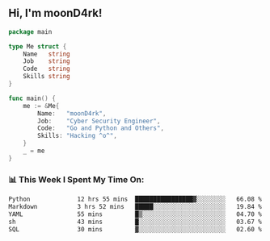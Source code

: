 <h2> Hi, I'm moonD4rk!</h2>

```go
package main

type Me struct {
	Name   string
	Job    string
	Code   string
	Skills string
}

func main() {
	me := &Me{
		Name:   "moonD4rk",
		Job:    "Cyber Security Engineer",
		Code:   "Go and Python and Others",
		Skills: "Hacking ^o^",
	}
	_ = me
}
```

<h3>📊 This Week I Spent My Time On:</h3>
<!-- <img align='right' src="https://github-readme-stats.vercel.app/api?username=moond4rk&show_icons=true&theme=radical", width="300" height="150"> -->

<!--START_SECTION:waka-->

```txt
Python             12 hrs 55 mins  ████████████████▓░░░░░░░░   66.08 %
Markdown           3 hrs 52 mins   █████░░░░░░░░░░░░░░░░░░░░   19.84 %
YAML               55 mins         █▒░░░░░░░░░░░░░░░░░░░░░░░   04.70 %
sh                 43 mins         █░░░░░░░░░░░░░░░░░░░░░░░░   03.67 %
SQL                30 mins         ▓░░░░░░░░░░░░░░░░░░░░░░░░   02.60 %
```

<!--END_SECTION:waka-->


